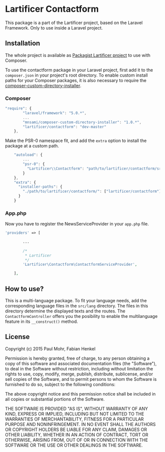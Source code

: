 # Lartificer Contactform

This package is a part of the Lartificer project, based on the Laravel Framework. Only to use inside a Laravel project.

## Installation
The whole project is available as [Packagist Lartificer project](https://packagist.org/packages/lartificer/contactform) to use with Composer.

To use the contactform package in your Laravel project, first add it to the `composer.json` in your project's root directory. To enable custom install paths for your Composer packages, it is also necessary to require the [composer-custom-directory-installer](https://github.com/mnsami/composer-custom-directory-installer).

### Composer
```javascript
"require": {
		"laravel/framework": "5.0.*",
		...
        "mnsami/composer-custom-directory-installer": "1.0.*",
        "lartificer/contactform": "dev-master"
	},
```
Make the PSR-0 namespace fit, and add the `extra` option to install the package at a custom path.
```javascript
    "autoload": {
        ...
	    "psr-0": {
		  "Lartificer\\Contactform": "path/to/lartificer/contactform/src/"
		}
	},
    "extra": {
      "installer-paths": {
        "./path/to/lartificer/contactform/": ["lartificer/contactform"]
      }
    }
```

### App.php
Now you have to register the NewsServiceProvider in your `app.php` file.

```php
'providers' => [

		...
		
		/*
		 * Lartificer
		 */ 
		'Lartificer\Contactform\ContactformServiceProvider',

	],
```

## How to use?
This is a multi-language package. To fit your language needs, add the corresponding language files in the `src/lang` directory. The files in this directory determine the displayed texts and the routes.
The `ContactformController` offers you the posibility to enable the multilanguage feature in its `__construct()` method.


## License
Copyright (c) 2015 Paul Mohr, Fabian Henkel

Permission is hereby granted, free of charge, to any person obtaining a copy
of this software and associated documentation files (the "Software"), to deal
in the Software without restriction, including without limitation the rights
to use, copy, modify, merge, publish, distribute, sublicense, and/or sell
copies of the Software, and to permit persons to whom the Software is
furnished to do so, subject to the following conditions:

The above copyright notice and this permission notice shall be included in
all copies or substantial portions of the Software.

THE SOFTWARE IS PROVIDED "AS IS", WITHOUT WARRANTY OF ANY KIND, EXPRESS OR
IMPLIED, INCLUDING BUT NOT LIMITED TO THE WARRANTIES OF MERCHANTABILITY,
FITNESS FOR A PARTICULAR PURPOSE AND NONINFRINGEMENT. IN NO EVENT SHALL THE
AUTHORS OR COPYRIGHT HOLDERS BE LIABLE FOR ANY CLAIM, DAMAGES OR OTHER
LIABILITY, WHETHER IN AN ACTION OF CONTRACT, TORT OR OTHERWISE, ARISING FROM,
OUT OF OR IN CONNECTION WITH THE SOFTWARE OR THE USE OR OTHER DEALINGS IN
THE SOFTWARE.

